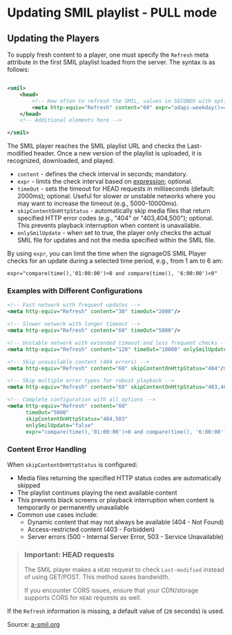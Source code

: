 # Updating SMIL playlist - PULL mode

## Updating the Players

To supply fresh content to a player, one must specify the `Refresh` meta attribute in the first SMIL playlist loaded
from the server. The syntax is as follows:

```xml

<smil>
    <head>
        <!-- How often to refresh the SMIL, values in SECONDS with optional expression and timeout -->
        <meta http-equiv="Refresh" content="60" expr="adapi-weekday()=4" timeOut="5000" onlySmilUpdate="true"/>
    </head>
    <!-- Additional elements here -->

</smil>
```

The SMIL player reaches the SMIL playlist URL and checks the Last-modified header. Once a new version of the playlist is
uploaded, it is recognized, downloaded, and played.

- `content` - defines the check interval in seconds; mandatory.
- `expr` - limits the check interval based on [expression](https://docs.signageos.io/hc/en-us/articles/4405241217810);
  optional.
- `timeOut` - sets the timeout for HEAD requests in milliseconds (default: 2000ms); optional. Useful for slower or unstable networks where you may want to increase the timeout (e.g., 5000-10000ms).
- `skipContentOnHttpStatus` - automatically skip media files that return specified HTTP error codes (e.g., "404" or "403,404,500"); optional. This prevents playback interruption when content is unavailable.
- `onlySmilUpdate` - when set to true, the player only checks the actual SMIL file for updates and not the media
  specified within the SMIL file.

By using `expr`, you can limit the time when the signageOS SMIL Player checks for an update during a selected time
period, e.g., from 1 am to 6 am:

`expr="compare(time(),'01:00:00')>0 and compare(time(), '6:00:00')<0"`

### Examples with Different Configurations

```xml
<!-- Fast network with frequent updates -->
<meta http-equiv="Refresh" content="30" timeOut="2000"/>

<!-- Slower network with longer timeout -->
<meta http-equiv="Refresh" content="60" timeOut="5000"/>

<!-- Unstable network with extended timeout and less frequent checks -->
<meta http-equiv="Refresh" content="120" timeOut="10000" onlySmilUpdate="true"/>

<!-- Skip unavailable content (404 errors) -->
<meta http-equiv="Refresh" content="60" skipContentOnHttpStatus="404"/>

<!-- Skip multiple error types for robust playback -->
<meta http-equiv="Refresh" content="60" skipContentOnHttpStatus="403,404,500,503"/>

<!-- Complete configuration with all options -->
<meta http-equiv="Refresh" content="60" 
      timeOut="5000" 
      skipContentOnHttpStatus="404,503" 
      onlySmilUpdate="false"
      expr="compare(time(),'01:00:00')>0 and compare(time(), '6:00:00')<0"/>
```

### Content Error Handling

When `skipContentOnHttpStatus` is configured:
- Media files returning the specified HTTP status codes are automatically skipped
- The playlist continues playing the next available content
- This prevents black screens or playback interruption when content is temporarily or permanently unavailable
- Common use cases include:
  - Dynamic content that may not always be available (404 - Not Found)
  - Access-restricted content (403 - Forbidden)
  - Server errors (500 - Internal Server Error, 503 - Service Unavailable)

> ### Important: HEAD requests
>The SMIL player makes a `HEAD` request to check `Last-modified` instead of using GET/POST. This method saves bandwidth.
>
> If you encounter CORS issues, ensure that your CDN/storage supports CORS for `HEAD` requests as well.

If the `Refresh` information is missing, a default value of (`20` seconds) is used.

Source: [a-smil.org](https://www.a-smil.org/index.php/Main_Page)
